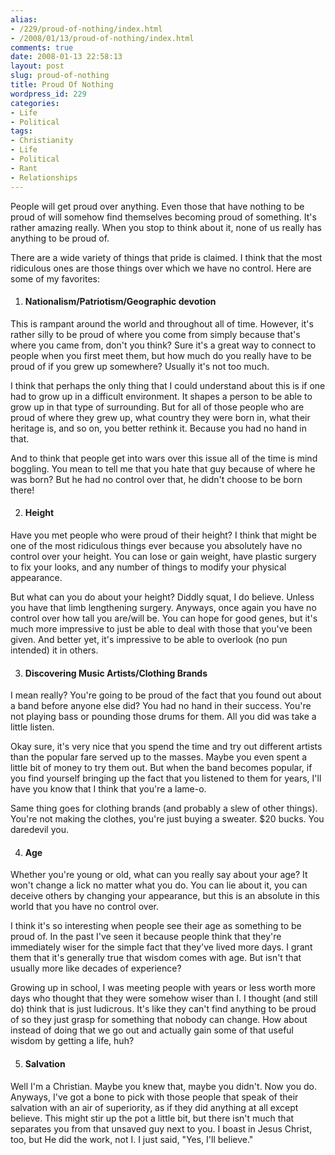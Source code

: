 ```yaml
---
alias:
- /229/proud-of-nothing/index.html
- /2008/01/13/proud-of-nothing/index.html
comments: true
date: 2008-01-13 22:58:13
layout: post
slug: proud-of-nothing
title: Proud Of Nothing
wordpress_id: 229
categories:
- Life
- Political
tags:
- Christianity
- Life
- Political
- Rant
- Relationships
---
```


People will get proud over anything.  Even those that have nothing to be proud of will somehow find themselves becoming proud of something.  It's rather amazing really.  When you stop to think about it, none of us really has anything to be proud of.

There are a wide variety of things that pride is claimed.  I think that the most ridiculous ones are those things over which we have no control.  Here are some of my favorites:





  1. #### Nationalism/Patriotism/Geographic devotion



This is rampant around the world and throughout all of time.  However, it's rather silly to be proud of where you come from simply because that's where you came from, don't you think?  Sure it's a great way to connect to people when you first meet them, but how much do you really have to be proud of if you grew up somewhere?  Usually it's not too much.

I think that perhaps the only thing that I could understand about this is if one had to grow up in a difficult environment.  It shapes a person to be able to grow up in that type of surrounding.  But for all of those people who are proud of where they grew up, what country they were born in, what their heritage is, and so on, you better rethink it.  Because you had no hand in that.

And to think that people get into wars over this issue all of the time is mind boggling.  You mean to tell me that you hate that guy because of where he was born?  But he had no control over that, he didn't choose to be born there!



  2. #### Height



Have you met people who were proud of their height?  I think that might be one of the most ridiculous things ever because you absolutely have no control over your height.  You can lose or gain weight, have plastic surgery to fix your looks, and any number of things to modify your physical appearance.  

But what can you do about your height?  Diddly squat, I do believe.  Unless you have that limb lengthening surgery.  Anyways, once again you have no control over how tall you are/will be.  You can hope for good genes, but it's much more impressive to just be able to deal with those that you've been given.  And better yet, it's impressive to be able to overlook (no pun intended) it in others.



  3. #### Discovering Music Artists/Clothing Brands


I mean really?  You're going to be proud of the fact that you found out about a band before anyone else did?  You had no hand in their success.  You're not playing bass or pounding those drums for them.  All you did was take a little listen.  

Okay sure, it's very nice that you spend the time and try out different artists than the popular fare served up to the masses.  Maybe you even spent a little bit of money to try them out.  But when the band becomes popular, if you find yourself bringing up the fact that you listened to them for years, I'll have you know that I think that you're a lame-o.

Same thing goes for clothing brands (and probably a slew of other things).  You're not making the clothes, you're just buying a sweater.  $20 bucks.  You daredevil you.



  4. #### Age



Whether you're young or old, what can you really say about your age?  It won't change a lick no matter what you do.  You can lie about it, you can deceive others by changing your appearance, but this is an absolute in this world that you have no control over.  

I think it's so interesting when people see their age as something to be proud of.  In the past I've seen it because people think that they're immediately wiser for the simple fact that they've lived more days.  I grant them that it's generally true that wisdom comes with age.  But isn't that usually more like decades of experience?  

Growing up in school, I was meeting people with years or less worth more days who thought that they were somehow wiser than I.  I thought (and still do) think that is just ludicrous.  It's like they can't find anything to be proud of so they just grasp for something that nobody can change.  How about instead of doing that we go out and actually gain some of that useful wisdom by getting a life, huh?



  5. #### Salvation


Well I'm a Christian.  Maybe you knew that, maybe you didn't.  Now you do.  Anyways, I've got a bone to pick with those people that speak of their salvation with an air of superiority, as if they did anything at all except believe.  This might stir up the pot a little bit, but there isn't much that separates you from that unsaved guy next to you.  I boast in Jesus Christ, too, but He did the work, not I.  I just said, "Yes, I'll believe."



